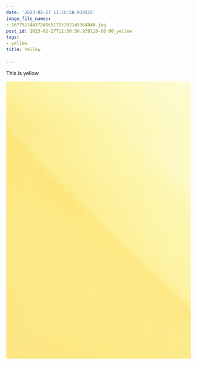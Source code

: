 ```yaml
---
date: '2023-02-27 11:50:58.939115'
image_file_names:
- 16775274437248651725202145964840.jpg
post_id: 2023-02-27T11:50:58.939118-08:00_yellow
tags:
- yellow
title: Yellow

---
```


This is yellow


![](images/16775274437248651725202145964840.jpg)

